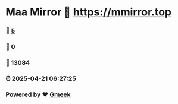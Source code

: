 # Maa Mirror :link: https://mmirror.top 
### :page_facing_up: [5](https://mmirror.top/tag.html) 
### :speech_balloon: 0 
### :hibiscus: 13084 
### :alarm_clock: 2025-04-21 06:27:25 
### Powered by :heart: [Gmeek](https://github.com/Meekdai/Gmeek)
